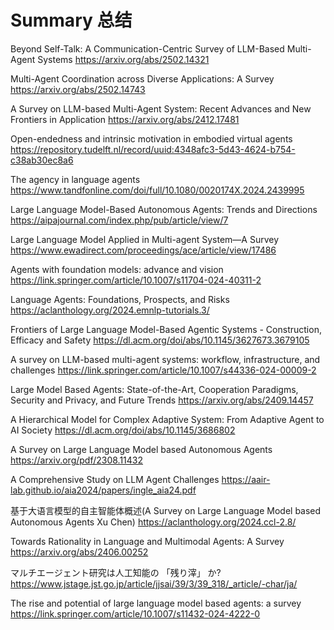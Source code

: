 # Summary 总结
Beyond Self-Talk: A Communication-Centric Survey of LLM-Based Multi-Agent Systems
https://arxiv.org/abs/2502.14321

Multi-Agent Coordination across Diverse Applications: A Survey
https://arxiv.org/abs/2502.14743

A Survey on LLM-based Multi-Agent System: Recent Advances and New Frontiers in Application
https://arxiv.org/abs/2412.17481

Open-endedness and intrinsic motivation in embodied virtual agents
https://repository.tudelft.nl/record/uuid:4348afc3-5d43-4624-b754-c38ab30ec8a6

The agency in language agents
https://www.tandfonline.com/doi/full/10.1080/0020174X.2024.2439995

Large Language Model-Based Autonomous Agents: Trends and Directions
https://aipajournal.com/index.php/pub/article/view/7

Large Language Model Applied in Multi-agent System—A Survey
https://www.ewadirect.com/proceedings/ace/article/view/17486

Agents with foundation models: advance and vision
https://link.springer.com/article/10.1007/s11704-024-40311-2

Language Agents: Foundations, Prospects, and Risks
https://aclanthology.org/2024.emnlp-tutorials.3/

Frontiers of Large Language Model-Based Agentic Systems - Construction, Efficacy and Safety
https://dl.acm.org/doi/abs/10.1145/3627673.3679105

A survey on LLM-based multi-agent systems: workflow, infrastructure, and challenges
https://link.springer.com/article/10.1007/s44336-024-00009-2

Large Model Based Agents: State-of-the-Art, Cooperation Paradigms, Security and Privacy, and Future Trends
https://arxiv.org/abs/2409.14457

A Hierarchical Model for Complex Adaptive System: From Adaptive Agent to AI Society
https://dl.acm.org/doi/abs/10.1145/3686802

A Survey on Large Language Model based Autonomous Agents
https://arxiv.org/pdf/2308.11432

A Comprehensive Study on LLM Agent Challenges
https://aair-lab.github.io/aia2024/papers/ingle_aia24.pdf

基于大语言模型的自主智能体概述(A Survey on Large Language Model based Autonomous Agents Xu Chen)
https://aclanthology.org/2024.ccl-2.8/

Towards Rationality in Language and Multimodal Agents: A Survey
https://arxiv.org/abs/2406.00252

マルチエージェント研究は人工知能の 「残り滓」 か?
https://www.jstage.jst.go.jp/article/jjsai/39/3/39_318/_article/-char/ja/

The rise and potential of large language model based agents: a survey
https://link.springer.com/article/10.1007/s11432-024-4222-0
